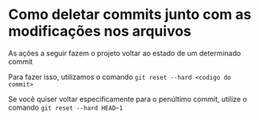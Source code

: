# Como deletar commits junto com as modificações nos arquivos

As ações a seguir fazem o projeto voltar ao estado de um determinado commit

Para fazer isso, utilizamos o comando `git reset --hard <codigo do commit>`

Se você quiser voltar especificamente para o penúltimo commit, utilize o comando `git reset --hard HEAD~1`